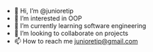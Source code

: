 - 👋 Hi, I’m @junioretip
- 👀 I’m interested in OOP
- 🌱 I’m currently learning software engineering 
- 💞️ I’m looking to collaborate on projects
- 📫 How to reach me junioretip@gmail.com

<!---
junioretip/junioretip is a ✨ special ✨ repository because its `README.md` (this file) appears on your GitHub profile.
You can click the Preview link to take a look at your changes.
--->

